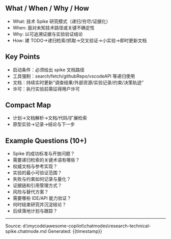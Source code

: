## What / When / Why / How

- What: 技术 Spike 研究模式（递归/穷尽/证据化）
- When: 面对未知技术路径或关键不确定性
- Why: 以可追溯证据与实验验证结论
- How: 建 TODO→递归检索/抓取→交叉验证→小实验→即时更新文档

## Key Points

- 启动条件：必须给出 spike 文档路径
- 工具强制：search/fetch/githubRepo/vscodeAPI 等递归使用
- 文档：持续实时更新“调查结果/外部资源/实验记录/约束/决策轨迹”
- 许可：执行实验前需征得用户许可

## Compact Map

- 计划→文档解析→文档/代码/扩展检索
- 原型实验→记录→结论与下一步

## Example Questions (10+)

- Spike 的成功标准与开放问题？
- 需要递归检索的关键术语有哪些？
- 权威文档与参考实现？
- 实验的最小可验证范围？
- 失败与约束如何记录与量化？
- 证据链和引用管理方式？
- 风险与替代方案？
- 需要哪些 IDE/API 能力验证？
- 何时结束研究并沉淀结论？
- 后续落地计划与跟踪？

---
Source: d:\mycode\awesome-copilot\chatmodes\research-technical-spike.chatmode.md
Generated: {{timestamp}}
